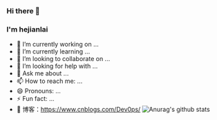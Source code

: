 ### Hi there 👋
### I'm hejianlai
- 🔭 I’m currently working on ...
- 🌱 I’m currently learning ...
- 👯 I’m looking to collaborate on ...
- 🤔 I’m looking for help with ...
- 💬 Ask me about ...
- 📫 How to reach me: ...
- 😄 Pronouns: ...
- ⚡ Fun fact: ...
- 📖 博客：https://www.cnblogs.com/Dev0ps/
![Anurag's github stats](https://github-readme-stats.vercel.app/api?username=anuraghazra&show_icons=true&theme=radical)
